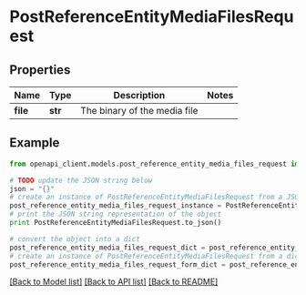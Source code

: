 # PostReferenceEntityMediaFilesRequest


## Properties
Name | Type | Description | Notes
------------ | ------------- | ------------- | -------------
**file** | **str** | The binary of the media file | 

## Example

```python
from openapi_client.models.post_reference_entity_media_files_request import PostReferenceEntityMediaFilesRequest

# TODO update the JSON string below
json = "{}"
# create an instance of PostReferenceEntityMediaFilesRequest from a JSON string
post_reference_entity_media_files_request_instance = PostReferenceEntityMediaFilesRequest.from_json(json)
# print the JSON string representation of the object
print PostReferenceEntityMediaFilesRequest.to_json()

# convert the object into a dict
post_reference_entity_media_files_request_dict = post_reference_entity_media_files_request_instance.to_dict()
# create an instance of PostReferenceEntityMediaFilesRequest from a dict
post_reference_entity_media_files_request_form_dict = post_reference_entity_media_files_request.from_dict(post_reference_entity_media_files_request_dict)
```
[[Back to Model list]](../README.md#documentation-for-models) [[Back to API list]](../README.md#documentation-for-api-endpoints) [[Back to README]](../README.md)


